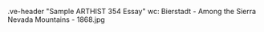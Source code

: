 .ve-header "Sample ARTHIST 354 Essay" wc: Bierstadt - Among the Sierra Nevada Mountains - 1868.jpg 
